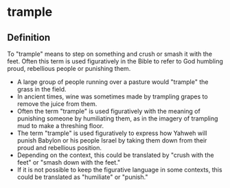 # trample

## Definition

To "trample" means to step on something and crush or smash it with the feet. Often this term is used figuratively in the Bible to refer to God humbling proud, rebellious people or punishing them. 

* A large group of people running over a pasture would "trample" the grass in the field.
* In ancient times, wine was sometimes made by trampling grapes to remove the juice from them. 
* Often the term "trample" is used figuratively with the meaning of punishing someone by humiliating them, as in the imagery of trampling mud to make a threshing floor.
* The term "trample" is used figuratively to express how Yahweh will punish Babylon or his people Israel by taking them down from their proud and rebellious position.
* Depending on the context, this could be translated by "crush with the feet" or "smash down with the feet."
* If it is not possible to keep the figurative language in some contexts, this could be translated as "humiliate" or "punish."